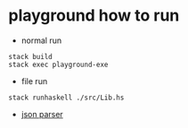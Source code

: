 # playground how to run
* normal run
```
stack build
stack exec playground-exe
```

* file run
```
stack runhaskell ./src/Lib.hs
```
* [json parser](https://github.com/tsoding/haskell-json/blob/master/Main.hs)
